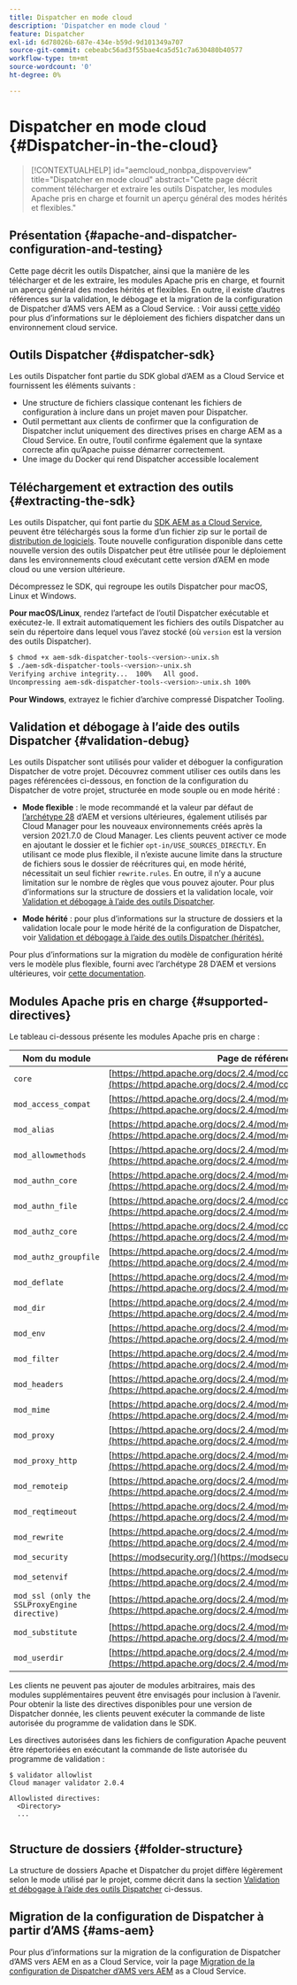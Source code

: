 ```yaml
---
title: Dispatcher en mode cloud
description: 'Dispatcher en mode cloud '
feature: Dispatcher
exl-id: 6d78026b-687e-434e-b59d-9d101349a707
source-git-commit: cebeabc56ad3f55bae4ca5d51c7a630480b40577
workflow-type: tm+mt
source-wordcount: '0'
ht-degree: 0%

---
```


# Dispatcher en mode cloud {#Dispatcher-in-the-cloud}

>[!CONTEXTUALHELP]
>id="aemcloud_nonbpa_dispoverview"
>title="Dispatcher en mode cloud"
>abstract="Cette page décrit comment télécharger et extraire les outils Dispatcher, les modules Apache pris en charge et fournit un aperçu général des modes hérités et flexibles."

## Présentation {#apache-and-dispatcher-configuration-and-testing}

Cette page décrit les outils Dispatcher, ainsi que la manière de les télécharger et de les extraire, les modules Apache pris en charge, et fournit un aperçu général des modes hérités et flexibles. En outre, il existe d’autres références sur la validation, le débogage et la migration de la configuration de Dispatcher d’AMS vers AEM as a Cloud Service. : Voir aussi [cette vidéo](https://experienceleague.adobe.com/docs/experience-manager-learn/cloud-service/cloud-5/cloud5-aem-dispatcher-cloud.html) pour plus d’informations sur le déploiement des fichiers dispatcher dans un environnement cloud service.

## Outils Dispatcher {#dispatcher-sdk}

Les outils Dispatcher font partie du SDK global d’AEM as a Cloud Service et fournissent les éléments suivants :

* Une structure de fichiers classique contenant les fichiers de configuration à inclure dans un projet maven pour Dispatcher.
* Outil permettant aux clients de confirmer que la configuration de Dispatcher inclut uniquement des directives prises en charge AEM as a Cloud Service. En outre, l’outil confirme également que la syntaxe correcte afin qu’Apache puisse démarrer correctement.
* Une image du Docker qui rend Dispatcher accessible localement

## Téléchargement et extraction des outils {#extracting-the-sdk}

Les outils Dispatcher, qui font partie du [SDK AEM as a Cloud Service](/help/implementing/developing/introduction/aem-as-a-cloud-service-sdk.md), peuvent être téléchargés sous la forme d’un fichier zip sur le portail de [distribution de logiciels](https://downloads.experiencecloud.adobe.com/content/software-distribution/en/aemcloud.html). Toute nouvelle configuration disponible dans cette nouvelle version des outils Dispatcher peut être utilisée pour le déploiement dans les environnements cloud exécutant cette version d’AEM en mode cloud ou une version ultérieure.

Décompressez le SDK, qui regroupe les outils Dispatcher pour macOS, Linux et Windows.

**Pour macOS/Linux**, rendez l’artefact de l’outil Dispatcher exécutable et exécutez-le. Il extrait automatiquement les fichiers des outils Dispatcher au sein du répertoire dans lequel vous l’avez stocké (où `version` est la version des outils Dispatcher).

```bash
$ chmod +x aem-sdk-dispatcher-tools-<version>-unix.sh
$ ./aem-sdk-dispatcher-tools-<version>-unix.sh
Verifying archive integrity...  100%   All good.
Uncompressing aem-sdk-dispatcher-tools-<version>-unix.sh 100%
```

**Pour Windows**, extrayez le fichier d’archive compressé Dispatcher Tooling.

## Validation et débogage à l’aide des outils Dispatcher {#validation-debug}

Les outils Dispatcher sont utilisés pour valider et déboguer la configuration Dispatcher de votre projet. Découvrez comment utiliser ces outils dans les pages référencées ci-dessous, en fonction de la configuration du Dispatcher de votre projet, structurée en mode souple ou en mode hérité :

* **Mode flexible** : le mode recommandé et la valeur par défaut de [l’archétype 28](https://experienceleague.adobe.com/docs/experience-manager-core-components/using/developing/archetype/overview.html?lang=fr) d’AEM et versions ultérieures, également utilisés par Cloud Manager pour les nouveaux environnements créés après la version 2021.7.0 de Cloud Manager. Les clients peuvent activer ce mode en ajoutant le dossier et le fichier `opt-in/USE_SOURCES_DIRECTLY`. En utilisant ce mode plus flexible, il n’existe aucune limite dans la structure de fichiers sous le dossier de réécritures qui, en mode hérité, nécessitait un seul fichier `rewrite.rules`. En outre, il n’y a aucune limitation sur le nombre de règles que vous pouvez ajouter. Pour plus d’informations sur la structure de dossiers et la validation locale, voir [Validation et débogage à l’aide des outils Dispatcher](/help/implementing/dispatcher/validation-debug.md).

* **Mode hérité** : pour plus d’informations sur la structure de dossiers et la validation locale pour le mode hérité de la configuration de Dispatcher, voir [Validation et débogage à l’aide des outils Dispatcher (hérités).](/help/implementing/dispatcher/validation-debug-legacy.md)

Pour plus d’informations sur la migration du modèle de configuration hérité vers le modèle plus flexible, fourni avec l’archétype 28 D’AEM et versions ultérieures, voir [cette documentation](/help/implementing/dispatcher/validation-debug.md#migrating).

## Modules Apache pris en charge {#supported-directives}

Le tableau ci-dessous présente les modules Apache pris en charge :

| Nom du module | Page de référence |
|---|---|
| `core` | [https://httpd.apache.org/docs/2.4/mod/core.html](https://httpd.apache.org/docs/2.4/mod/core.html) |
| `mod_access_compat` | [https://httpd.apache.org/docs/2.4/mod/mod_access_compat.html](https://httpd.apache.org/docs/2.4/mod/mod_access_compat.html) |
| `mod_alias` | [https://httpd.apache.org/docs/2.4/mod/mod_alias.html](https://httpd.apache.org/docs/2.4/mod/mod_alias.html) |
| `mod_allowmethods` | [https://httpd.apache.org/docs/2.4/mod/mod_allowmethods.html](https://httpd.apache.org/docs/2.4/mod/mod_allowmethods.html) |
| `mod_authn_core` | [https://httpd.apache.org/docs/2.4/mod/mod_authn_core.html](https://httpd.apache.org/docs/2.4/mod/mod_authn_core.html) |
| `mod_authn_file` | [https://httpd.apache.org/docs/2.4/mod/core.html](https://httpd.apache.org/docs/2.4/mod/mod_authn_file.html) |
| `mod_authz_core` | [https://httpd.apache.org/docs/2.4/mod/core.html](https://httpd.apache.org/docs/2.4/mod/mod_authz_core.html) |
| `mod_authz_groupfile` | [https://httpd.apache.org/docs/2.4/mod/mod_authz_groupfile.html](https://httpd.apache.org/docs/2.4/mod/mod_authz_groupfile.html) |
| `mod_deflate` | [https://httpd.apache.org/docs/2.4/mod/mod_deflate.html](https://httpd.apache.org/docs/2.4/mod/mod_deflate.html) |
| `mod_dir` | [https://httpd.apache.org/docs/2.4/mod/mod_dir.html](https://httpd.apache.org/docs/2.4/mod/mod_dir.html) |
| `mod_env` | [https://httpd.apache.org/docs/2.4/mod/mod_env.html](https://httpd.apache.org/docs/2.4/mod/mod_env.html) |
| `mod_filter` | [https://httpd.apache.org/docs/2.4/mod/mod_filter.html](https://httpd.apache.org/docs/2.4/mod/mod_filter.html) |
| `mod_headers` | [https://httpd.apache.org/docs/2.4/mod/mod_headers.html](https://httpd.apache.org/docs/2.4/mod/mod_headers.html) |
| `mod_mime` | [https://httpd.apache.org/docs/2.4/mod/mod_mime.html](https://httpd.apache.org/docs/2.4/mod/mod_mime.html) |
| `mod_proxy` | [https://httpd.apache.org/docs/2.4/mod/mod_proxy.html](https://httpd.apache.org/docs/2.4/mod/mod_proxy.html) |
| `mod_proxy_http` | [https://httpd.apache.org/docs/2.4/mod/mod_proxy_http.html](https://httpd.apache.org/docs/2.4/mod/mod_proxy_http.html) |
| `mod_remoteip` | [https://httpd.apache.org/docs/2.4/mod/mod_remoteip.html](https://httpd.apache.org/docs/2.4/mod/mod_remoteip.html) |
| `mod_reqtimeout` | [https://httpd.apache.org/docs/2.4/mod/mod_reqtimeout.html](https://httpd.apache.org/docs/2.4/mod/mod_reqtimeout.html) |
| `mod_rewrite` | [https://httpd.apache.org/docs/2.4/mod/mod_rewrite.html](https://httpd.apache.org/docs/2.4/mod/mod_rewrite.html) |
| `mod_security` | [https://modsecurity.org/](https://modsecurity.org/) |
| `mod_setenvif` | [https://httpd.apache.org/docs/2.4/mod/mod_setenvif.html](https://httpd.apache.org/docs/2.4/mod/mod_setenvif.html) |
| `mod_ssl (only the SSLProxyEngine directive)` | [https://httpd.apache.org/docs/2.4/mod/mod_ssl.html#sslproxyengine](https://httpd.apache.org/docs/2.4/mod/mod_ssl.html#sslproxyengine) |
| `mod_substitute` | [https://httpd.apache.org/docs/2.4/mod/mod_substitute.html](https://httpd.apache.org/docs/2.4/mod/mod_substitute.html) |
| `mod_userdir` | [https://httpd.apache.org/docs/2.4/mod/mod_userdir.html](https://httpd.apache.org/docs/2.4/mod/mod_userdir.html) |

Les clients ne peuvent pas ajouter de modules arbitraires, mais des modules supplémentaires peuvent être envisagés pour inclusion à l’avenir. Pour obtenir la liste des directives disponibles pour une version de Dispatcher donnée, les clients peuvent exécuter la commande de liste autorisée du programme de validation dans le SDK.

Les directives autorisées dans les fichiers de configuration Apache peuvent être répertoriées en exécutant la commande de liste autorisée du programme de validation :

```
$ validator allowlist
Cloud manager validator 2.0.4
 
Allowlisted directives:
  <Directory>
  ...
  
```

## Structure de dossiers {#folder-structure}

La structure de dossiers Apache et Dispatcher du projet diffère légèrement selon le mode utilisé par le projet, comme décrit dans la section [Validation et débogage à l’aide des outils Dispatcher](#validation-debug) ci-dessus.

## Migration de la configuration de Dispatcher à partir d’AMS {#ams-aem}

Pour plus d’informations sur la migration de la configuration de Dispatcher d’AMS vers AEM en as a Cloud Service, voir la page [Migration de la configuration de Dispatcher d’AMS vers AEM](/help/implementing/dispatcher/ams-aem.md) as a Cloud Service.
